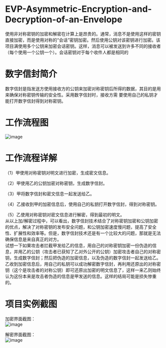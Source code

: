 # EVP-Asymmetric-Encryption-and-Decryption-of-an-Envelope
使用非对称密钥的加密和解密在计算上是昂贵的。通常，消息不是使用这样的密钥直接加密，而是使用对称的“会话”密钥加密。然后使用公钥对该密钥进行加密。该项目满使用多个公钥来加密会话密钥。这样，消息可以被发送到许多不同的接收者（每个使用一个公钥一个）。会话密钥对于每个收件人都是相同的
# 数字信封简介
数字信封是指发送方使用接收方的公钥来加密对称密钥后所得的数据，其目的是用来确保对称密钥传输的安全性。采用数字信封时，接收方需
要使用自己的私钥才能打开数字信封得到对称密钥。
# 工作流程图
![image](https://github.com/Ruipeng-LI/EVP-Asymmetric-Encryption-and-Decryption-of-an-Envelope/blob/master/image/20170922073239543.png)
# 工作流程详解

（1）甲使用对称密钥对明文进行加密，生成密文信息。

（2）甲使用乙的公钥加密对称密钥，生成数字信封。

（3）甲将数字信封和密文信息一起发送给乙。

（4）乙接收到甲的加密信息后，使用自己的私钥打开数字信封，得到对称密钥。

（5）乙使用对称密钥对密文信息进行解密，得到最初的明文。<Br/>
   从以上加/解密过程中，可以看出，数字信封技术结合了对称密钥加密和公钥加密的优点，解决了对称密钥的发布安全问题，和公钥加密速度慢问题，提高了安全性、扩展性和效率等。但是，数字信封技术还是有一个比较大的问题，那就是无法确保信息是来自真正的对方。<Br/>
   试想一下如果攻击者拦截甲发给乙的信息，用自己的对称密钥加密一份伪造的信息，并用乙的公钥（攻击者已获知了乙对外公开的公钥）加密攻击者自己的对称密钥，生成数字信封；然后把伪造的加密信息，以及伪造的数字信封一起发送给乙。乙收到加密信息后，用自己的私钥可以成功解密数字信封，再利用还原出的对称密钥（这个是攻击者的对称公钥）即可还原出加密的明文信息了，这样一来乙则始终认为这份本来是攻击者伪造的信息是甲发送的信息。这样的结局可能是损失惨重的。
   
# 项目实例截图
加密界面截图：<Br/>
![image](https://github.com/Ruipeng-LI/EVP-Asymmetric-Encryption-and-Decryption-of-an-Envelope/blob/master/image/%E5%8A%A0%E5%AF%86.png)

解密界面截图：<Br/>
![image](https://github.com/Ruipeng-LI/EVP-Asymmetric-Encryption-and-Decryption-of-an-Envelope/blob/master/image/%E8%A7%A3%E5%AF%86.png)

